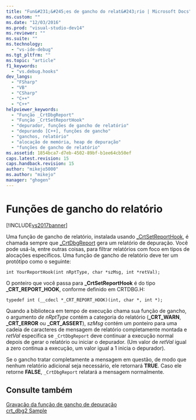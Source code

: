 ```yaml
---
title: "Fun&#231;&#245;es de gancho do relat&#243;rio | Microsoft Docs"
ms.custom: ""
ms.date: "12/03/2016"
ms.prod: "visual-studio-dev14"
ms.reviewer: ""
ms.suite: ""
ms.technology: 
  - "vs-ide-debug"
ms.tgt_pltfrm: ""
ms.topic: "article"
f1_keywords: 
  - "vs.debug.hooks"
dev_langs: 
  - "FSharp"
  - "VB"
  - "CSharp"
  - "C++"
  - "C++"
helpviewer_keywords: 
  - "Função _CrtDbgReport"
  - "Função _CrtSetReportHook"
  - "depurador, funções de gancho de relatório"
  - "depurando [C++], funções de gancho"
  - "ganchos, relatório"
  - "alocação de memória, heap de depuração"
  - "funções de gancho de relatório"
ms.assetid: 1854bca7-d7eb-4502-89bf-b1ee64cb50ef
caps.latest.revision: 15
caps.handback.revision: 15
author: "mikejo5000"
ms.author: "mikejo"
manager: "ghogen"
---
```

# Fun&#231;&#245;es de gancho do relat&#243;rio
[!INCLUDE[vs2017banner](../code-quality/includes/vs2017banner.md)]

Uma função de gancho de relatório, instalada usando [\_CrtSetReportHook](/visual-cpp/c-runtime-library/reference/crtsetreporthook), é chamada sempre que [\_CrtDbgReport](/visual-cpp/c-runtime-library/reference/crtdbgreport-crtdbgreportw) gera um relatório de depuração.  Você pode usá\-la, entre outras coisas, para filtrar relatórios com foco em tipos de alocações específicos.  Uma função de gancho de relatório deve ter um protótipo como o seguinte:  
  
```  
int YourReportHook(int nRptType, char *szMsg, int *retVal);  
```  
  
 O ponteiro que você passa para **\_CrtSetReportHook** é do tipo **\_CRT\_REPORT\_HOOK**, conforme definido em CRTDBG.H:  
  
```  
typedef int (__cdecl *_CRT_REPORT_HOOK)(int, char *, int *);  
```  
  
 Quando a biblioteca em tempo de execução chama sua função de gancho, o argumento *de nRptType* contém a categoria do relatório \(**\_CRT\_WARN**, **\_CRT\_ERROR** ou **\_CRT\_ASSERT**\), *szMsg* contém um ponteiro para uma cadeia de caracteres de mensagem de relatório completamente montada e *retVal* especifica se `_CrtDbgReport` deve continuar a execução normal depois de gerar o relatório ou iniciar o depurador. \(Um valor de *retVal* igual a zero continua a execução, um valor igual a 1 inicia o depurador\).  
  
 Se o gancho tratar completamente a mensagem em questão, de modo que nenhum relatório adicional seja necessário, ele retornará **TRUE**.  Caso ele retorne **FALSE**, `_CrtDbgReport` relatará a mensagem normalmente.  
  
## Consulte também  
 [Gravação da função de gancho de depuração](../debugger/debug-hook-function-writing.md)   
 [crt\_dbg2 Sample](http://msdn.microsoft.com/pt-br/21e1346a-6a17-4f57-b275-c76813089167)